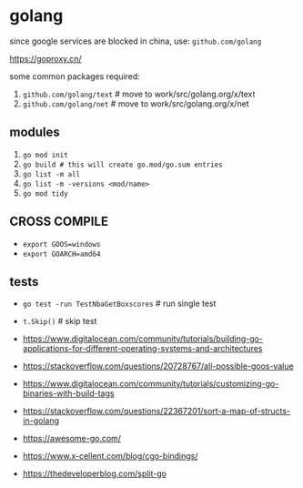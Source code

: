 # golang

since google services are blocked in china, use: `github.com/golang`

https://goproxy.cn/

some common packages required:

1. `github.com/golang/text` # move to work/src/golang.org/x/text
1. `github.com/golang/net` # move to work/src/golang.org/x/net


## modules

1. `go mod init`
1. `go build # this will create go.mod/go.sum entries`
1. `go list -m all`
1. `go list -m -versions <mod/name>`
1. `go mod tidy`


## CROSS COMPILE

* `export GOOS=windows`
* `export GOARCH=amd64`

## tests

* `go test -run TestNbaGetBoxscores` # run single test
* `t.Skip()` # skip test

* https://www.digitalocean.com/community/tutorials/building-go-applications-for-different-operating-systems-and-architectures
* https://stackoverflow.com/questions/20728767/all-possible-goos-value
* https://www.digitalocean.com/community/tutorials/customizing-go-binaries-with-build-tags
* https://stackoverflow.com/questions/22367201/sort-a-map-of-structs-in-golang
* https://awesome-go.com/
* https://www.x-cellent.com/blog/cgo-bindings/
* https://thedeveloperblog.com/split-go